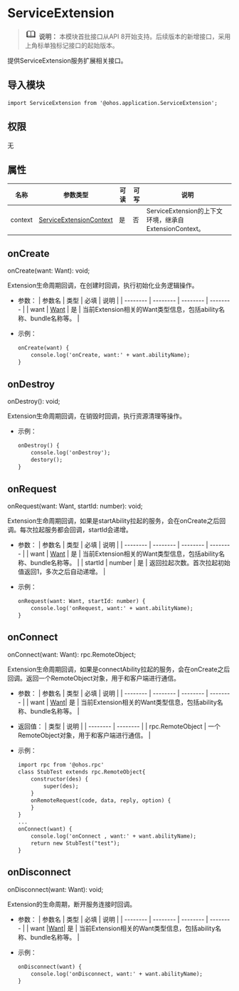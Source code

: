 # ServiceExtension

> ![icon-note.gif](public_sys-resources/icon-note.gif) **说明：**
> 本模块首批接口从API 8开始支持。后续版本的新增接口，采用上角标单独标记接口的起始版本。


提供ServiceExtension服务扩展相关接口。


## 导入模块

```
import ServiceExtension from '@ohos.application.ServiceExtension';
```


## 权限

无


## 属性

| 名称 | 参数类型 | 可读 | 可写 | 说明 | 
| -------- | -------- | -------- | -------- | -------- |
| context | [ServiceExtensionContext](js-apis-service-extension-context.md)  | 是 | 否 | ServiceExtension的上下文环境，继承自ExtensionContext。 | 


## onCreate

onCreate(want: Want): void;

Extension生命周期回调，在创建时回调，执行初始化业务逻辑操作。

- 参数：
  | 参数名 | 类型 | 必填 | 说明 | 
  | -------- | -------- | -------- | -------- |
  | want |  [Want](js-apis-featureAbility.md#Want类型说明) | 是 | 当前Extension相关的Want类型信息，包括ability名称、bundle名称等。 | 

- 示例：
  ```
  onCreate(want) {
      console.log('onCreate, want:' + want.abilityName);
  }
  ```


## onDestroy

onDestroy(): void;

Extension生命周期回调，在销毁时回调，执行资源清理等操作。

- 示例：
  ```
  onDestroy() {
      console.log('onDestroy');
      destory();
  }
  ```


## onRequest

onRequest(want: Want, startId: number): void;

Extension生命周期回调，如果是startAbility拉起的服务，会在onCreate之后回调。每次拉起服务都会回调，startId会递增。

- 参数：
  | 参数名 | 类型 | 必填 | 说明 | 
  | -------- | -------- | -------- | -------- |
  | want |  [Want](js-apis-featureAbility.md#Want类型说明) | 是 | 当前Extension相关的Want类型信息，包括ability名称、bundle名称等。 | 
  | startId | number | 是 | 返回拉起次数。首次拉起初始值返回1，多次之后自动递增。 | 

- 示例：
  ```
  onRequest(want: Want, startId: number) {
      console.log('onRequest, want:' + want.abilityName);
  }
  ```


## onConnect

onConnect(want: Want): rpc.RemoteObject;

Extension生命周期回调，如果是connectAbility拉起的服务，会在onCreate之后回调。返回一个RemoteObject对象，用于和客户端进行通信。

- 参数：
  | 参数名 | 类型 | 必填 | 说明 | 
  | -------- | -------- | -------- | -------- |
  | want |  [Want](js-apis-featureAbility.md#Want类型说明)| 是 | 当前Extension相关的Want类型信息，包括ability名称、bundle名称等。 | 

- 返回值：
  | 类型 | 说明 | 
  | -------- | -------- |
  | rpc.RemoteObject | 一个RemoteObject对象，用于和客户端进行通信。 | 

- 示例：
  ```
  import rpc from '@ohos.rpc'
  class StubTest extends rpc.RemoteObject{
      constructor(des) {
          super(des);
      }
      onRemoteRequest(code, data, reply, option) {
      }
  }
  ...
  onConnect(want) {
      console.log('onConnect , want:' + want.abilityName);
      return new StubTest("test");
  }
  ```


## onDisconnect

onDisconnect(want: Want): void;

Extension的生命周期，断开服务连接时回调。

- 参数：
  | 参数名 | 类型 | 必填 | 说明 | 
  | -------- | -------- | -------- | -------- |
  | want |[Want](js-apis-featureAbility.md#Want类型说明)| 是 | 当前Extension相关的Want类型信息，包括ability名称、bundle名称等。 | 

- 示例：
  ```
  onDisconnect(want) {
      console.log('onDisconnect, want:' + want.abilityName);
  }
  ```
